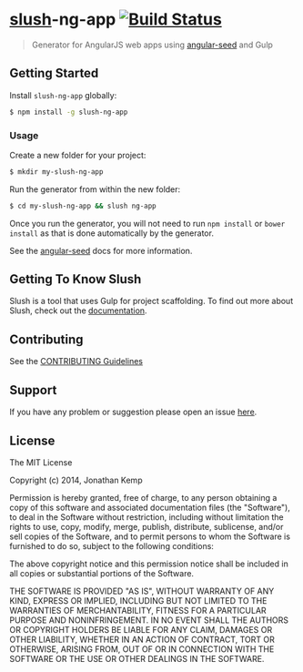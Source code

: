 # [slush](https://github.com/slushjs/slush)-ng-app [![Build Status](https://secure.travis-ci.org/jonkemp/slush-ng-app.png?branch=master)](https://travis-ci.org/jonkemp/slush-ng-app)

> Generator for AngularJS web apps using [angular-seed](https://github.com/angular/angular-seed) and Gulp


## Getting Started

Install `slush-ng-app` globally:

```bash
$ npm install -g slush-ng-app
```

### Usage

Create a new folder for your project:

```bash
$ mkdir my-slush-ng-app
```

Run the generator from within the new folder:

```bash
$ cd my-slush-ng-app && slush ng-app
```

Once you run the generator, you will not need to run `npm install` or `bower install` as that is done automatically by the generator.

See the [angular-seed](https://github.com/angular/angular-seed) docs for more information.

## Getting To Know Slush

Slush is a tool that uses Gulp for project scaffolding. To find out more about Slush, check out the [documentation](https://github.com/slushjs/slush).

## Contributing

See the [CONTRIBUTING Guidelines](https://github.com/jonkemp/slush-ng-app/blob/master/CONTRIBUTING.md)

## Support
If you have any problem or suggestion please open an issue [here](https://github.com/jonkemp/slush-ng-app/issues).

## License 

The MIT License

Copyright (c) 2014, Jonathan Kemp

Permission is hereby granted, free of charge, to any person
obtaining a copy of this software and associated documentation
files (the "Software"), to deal in the Software without
restriction, including without limitation the rights to use,
copy, modify, merge, publish, distribute, sublicense, and/or sell
copies of the Software, and to permit persons to whom the
Software is furnished to do so, subject to the following
conditions:

The above copyright notice and this permission notice shall be
included in all copies or substantial portions of the Software.

THE SOFTWARE IS PROVIDED "AS IS", WITHOUT WARRANTY OF ANY KIND,
EXPRESS OR IMPLIED, INCLUDING BUT NOT LIMITED TO THE WARRANTIES
OF MERCHANTABILITY, FITNESS FOR A PARTICULAR PURPOSE AND
NONINFRINGEMENT. IN NO EVENT SHALL THE AUTHORS OR COPYRIGHT
HOLDERS BE LIABLE FOR ANY CLAIM, DAMAGES OR OTHER LIABILITY,
WHETHER IN AN ACTION OF CONTRACT, TORT OR OTHERWISE, ARISING
FROM, OUT OF OR IN CONNECTION WITH THE SOFTWARE OR THE USE OR
OTHER DEALINGS IN THE SOFTWARE.

